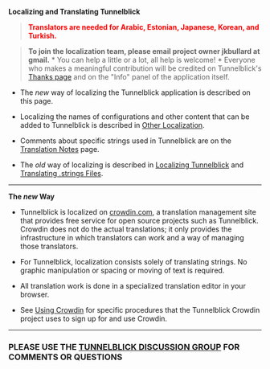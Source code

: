 **Localizing and Translating Tunnelblick**

> <font color='red'><b>Translators are needed for Arabic, Estonian, Japanese, Korean, and Turkish.</b></font>

> <font color='red'></font>**To join the localization team, please email project owner jkbullard at gmail.**
    * You can help a little or a lot, all help is welcome!
    * Everyone who makes a meaningful contribution will be credited on Tunnelblick's [Thanks page](cThanks.md) and on the "Info" panel of the application itself.

  * The _new_ way of localizing the Tunnelblick application is described on this page.

  * Localizing the names of configurations and other content that can be added to Tunnelblick is described in [Other Localization](cLocalizeConfigurations.md).

  * Comments about specific strings used in Tunnelblick are on the [Translation Notes](cTranslationNotes.md) page.

  * The _old_ way of localizing is described in [Localizing Tunnelblick](cLocalize.md) and [Translating .strings Files](cTranslateStrings.md).


---

**The _new_ Way**
  * Tunnelblick is localized on [crowdin.com](https://crowdin.com/project/tunnelblick), a translation management site that provides free service for open source projects such as Tunnelblick. Crowdin does not do the actual translations; it only provides the infrastructure in which translators can work and a way of managing those translators.

  * For Tunnelblick, localization consists solely of translating strings. No graphic manipulation or spacing or moving of text is required.

  * All translation work is done in a specialized translation editor in your browser.
  * See [Using Crowdin](cUsingCrowdin.md) for specific procedures that the Tunnelblick Crowdin project uses to sign up for and use Crowdin.


---


### PLEASE USE THE [TUNNELBLICK DISCUSSION GROUP](https://groups.google.com/forum/#!forum/tunnelblick-discuss) FOR COMMENTS OR QUESTIONS